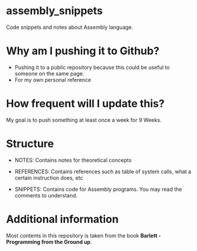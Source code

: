 # assembly_snippets

Code snippets and notes about Assembly language. 


# Why am I pushing it to Github?
- Pushing it to a public repository because this could be useful to someone on the same page.
- For my own personal reference

# How frequent will I update this?

My goal is to push something at least once a week for 9 Weeks. 

# Structure 

- NOTES:
    Contains notes for theoretical concepts

- REFERENCES:
    Contains references such as table of system calls, what a certain instruction does, etc

- SNIPPETS:
    Contains code for Assembly programs. You may read the comments to understand.

# Additional information

Most contents in this repository is taken from the book **Barlett - Programming from the Ground up**.